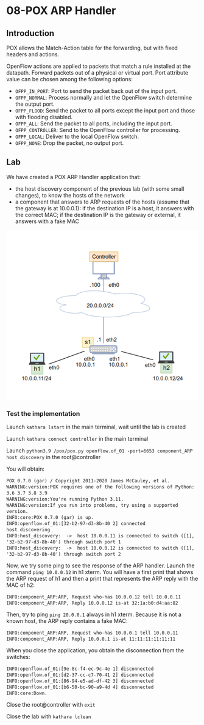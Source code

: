 # 08-POX ARP Handler

## Introduction

POX allows the Match-Action table for the forwarding, but with fixed headers and actions. 

OpenFlow actions are applied to packets that match a rule installed at the datapath. Forward packets out of a physical or virtual port. Port attribute value can be chosen among the following options: 
- `OFPP_IN_PORT`: Port to send the packet back out of the input port.
- `OFPP_NORMAL`: Process normally and let the OpenFlow switch determine the output port.
- `OFPP_FLOOD`: Send the packet to all ports except the input port and those with flooding disabled.
- `OFPP_ALL`: Send the packet to all ports, including the input port.
- `OFPP_CONTROLLER`: Send to the OpenFlow controller for processing.
- `OFPP_LOCAL`: Deliver to the local OpenFlow switch.
- `OFPP_NONE`: Drop the packet, no output port.

## Lab

We have created a POX ARP Handler application that: 
- the host discovery component of the previous lab (with some small changes), to know the hosts of the network
- a component that answers to ARP requests of the hosts (assume that the gateway is at 10.0.0.1): if the destination IP is a host, it answers with the correct MAC; if the destination IP is the gateway or external, it answers with a fake MAC

![Network Scenario](../images/image4.png)

### Test the implementation

Launch ```kathara lstart``` in the main terminal, wait until the lab is created

Launch ```kathara connect controller``` in the main terminal

Launch ```python3.9 /pox/pox.py openflow.of_01 -port=6653 component_ARP host_discovery``` in the root@controller

You will obtain: 
```
POX 0.7.0 (gar) / Copyright 2011-2020 James McCauley, et al.
WARNING:version:POX requires one of the following versions of Python: 3.6 3.7 3.8 3.9
WARNING:version:You're running Python 3.11.
WARNING:version:If you run into problems, try using a supported version.
INFO:core:POX 0.7.0 (gar) is up.
INFO:openflow.of_01:[32-b2-97-d3-8b-40 2] connected
host discovering
INFO:host_discovery:  ->  host 10.0.0.11 is connected to switch ([1], '32-b2-97-d3-8b-40') through switch port 1
INFO:host_discovery:  ->  host 10.0.0.12 is connected to switch ([1], '32-b2-97-d3-8b-40') through switch port 2
```

Now, we try some ping to see the response of the ARP handler. Launch the command ```ping 10.0.0.12``` in h1 xterm. You will have a first print that shows the ARP request of h1 and then a print that represents the ARP reply with the MAC of h2:
```
INFO:component_ARP:ARP, Request who-has 10.0.0.12 tell 10.0.0.11
INFO:component_ARP:ARP, Reply 10.0.0.12 is-at 32:1a:b0:d4:aa:82
```

Then, try to ping ```ping 20.0.0.1``` always in h1 xterm. Because it is not a known host, the ARP reply contains a fake MAC:
```
INFO:component_ARP:ARP, Request who-has 10.0.0.1 tell 10.0.0.11
INFO:component_ARP:ARP, Reply 10.0.0.1 is-at 11:11:11:11:11:11
```

When you close the application, you obtain the disconnection from the switches:
```
INFO:openflow.of_01:[9e-8c-f4-ec-9c-4e 1] disconnected
INFO:openflow.of_01:[d2-37-cc-c7-70-41 2] disconnected
INFO:openflow.of_01:[86-94-e5-ad-df-42 3] disconnected
INFO:openflow.of_01:[b6-50-bc-90-a9-4d 4] disconnected
INFO:core:Down.
```

Close the root@controller with ```exit```

Close the lab with ```kathara lclean```
